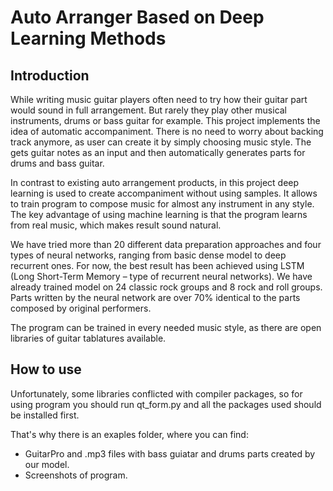 # Auto Arranger Based on Deep Learning Methods
## Introduction
  While writing music guitar players often need to try how their guitar part would sound in full arrangement. But rarely they play other musical instruments, drums or bass guitar for example. This project implements the idea of automatic accompaniment. There is no need to worry about backing track anymore, as user can create it by simply choosing music style. The gets guitar notes as an input and then automatically generates parts for drums and bass guitar. 
  
  In contrast to existing auto arrangement products, in this project deep learning is used to create accompaniment without using samples. It allows to train program to compose music for almost any instrument in any style. The key advantage of using machine learning is that the program learns from real music, which makes result sound natural. 
  
  We have tried more than 20 different data preparation approaches and four types of neural networks, ranging from basic dense model to deep recurrent ones. For now, the best result has been achieved using LSTM (Long Short-Term Memory – type of recurrent neural networks). We have already trained model on 24 classic rock groups and 8 rock and roll groups. Parts written by the neural network are over 70% identical to the parts composed by original performers. 
  
  The program can be trained in every needed music style, as there are open libraries of guitar tablatures available. 

## How to use
Unfortunately, some libraries conflicted with compiler packages, so for using program you should run qt_form.py and all the packages used should be installed first.

That's why there is an exaples folder, where you can find:
* GuitarPro and .mp3 files with bass guiatar and drums parts created by our model.
* Screenshots of program.
